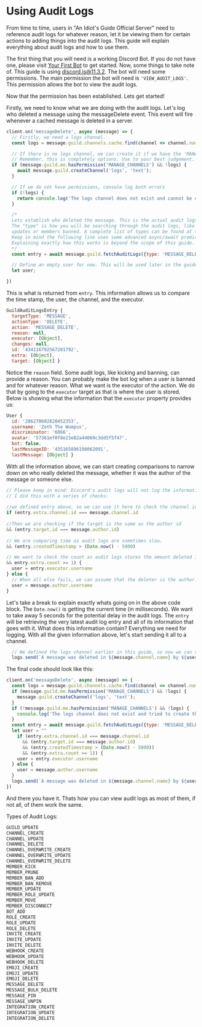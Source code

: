 # Using Audit Logs

From time to time, users in "An Idiot's Guide Official Server" need to reference audit logs for whatever reason, let it be viewing them for certain actions to adding things into the audit logs. This guide will explain everything about audit logs and how to use them.

The first thing that you will need is a working Discord Bot. If you do not have one, please visit [Your First Bot](../first-bot/your-first-bot.md) to get started. Now, some things to take note of. This guide is using discord.js@11.3.2. The bot will need some permissions. The main permission the bot will need is `'VIEW_AUDIT_LOGS'`. This permission allows the bot to view the audit logs.

Now that the permission has been established. Lets get started!

Firstly, we need to know what we are doing with the audit logs. Let's log who deleted a message using the messageDelete event. This event will fire whenever a cached message is deleted in a server.

```javascript
client.on('messageDelete', async (message) => {
  // Firstly, we need a logs channel. 
  const logs = message.guild.channels.cache.find(channel => channel.name === "logs");

  // If there is no logs channel, we can create it if we have the 'MANAGE_CHANNELS' permission
  // Remember, this is completely options. Use to your best judgement.
  if (message.guild.me.hasPermission('MANAGE_CHANNELS') && !logs) {
    await message.guild.createChannel('logs', 'text');
  }

  // If we do not have permissions, console log both errors
  if (!logs) { 
    return console.log('The logs channel does not exist and cannot be created');
  }

  /*
  Lets establish who deleted the message. This is the actual audit logs part, yay!
  The "type" is how you will be searching through the audit logs, like role 
  updates or members banned. A complete list of types can be found at the end of this page.
  Keep in mind the following line uses some advanced async/await promise manipulation. 
  Explaining exactly how this works is beyond the scope of this guide.
  */
  const entry = await message.guild.fetchAuditLogs({type: 'MESSAGE_DELETE'}).then(audit => audit.entries.first())

  // Define an empty user for now. This will be used later in the guide.
  let user;

})
```

This is what is returned from `entry`. This information allows us to compare the time stamp, the user, the channel, and the executor.

```javascript
GuildAuditLogsEntry {
  targetType: 'MESSAGE',
  actionType: 'DELETE',
  action: 'MESSAGE_DELETE',
  reason: null,
  executor: [Object],
  changes: null,
  id: '434116792567201792',
  extra: [Object],
  target: [Object] }
```

Notice the `reason` field. Some audit logs, like kicking and banning, can provide a reason. You can probably make the bot log when a user is banned and for whatever reason. What we want is the executor of the action. We do that by going to the `executor` target as that is where the user is stored. Below is showing what the information that the `executor` property provides us:

```javascript
User {
  id: '286270602820452353',
  username: 'Zoth The Wumpus',
  discriminator: '6066',
  avatar: '57361ef0f8e23e02a44069c3dd5f5f47',
  bot: false,
  lastMessageID: '435165896198062091',
  lastMessage: [Object] }
```

With all the information above, we can start creating comparisons to narrow down on who really deleted the message, whether it was the author of the message or someone else.

```javascript
// Please keep in mind: Discord's audit logs will not log the information if the author of that message deleted it.
// I did this with a series of checks:
​ 
//we defined entry above, so we can use it here to check the channel id
if (entry.extra.channel.id === message.channel.id
​ 
//Then we are checking if the target is the same as the author id
&& (entry.target.id === message.author.id)
​ 
// We are comparing time as audit logs are sometimes slow. 
&& (entry.createdTimestamp > (Date.now() - 5000)

// We want to check the count as audit logs stores the amount deleted in a channel
&& entry.extra.count >= 1) {
  user = entry.executor.username
} else { 
  // When all else fails, we can assume that the deleter is the author.
  user = message.author.username
}
```

Let's take a break to explain exactly whats going on in the above code block. The `Date.now()` is getting the current time \(in milliseconds\). We want to take away 5 seconds for the potential delay in the audit logs. The `entry` will be retrieving the very latest audit log entry and all of its information that goes with it. What does this information contain? Everything we need for logging. With all the given information above, let's start sending it all to a channel.

```javascript
  // We defined the logs channel earlier in this guide, so now we can send it to the channel!
  logs.send(`A message was deleted in ${message.channel.name} by ${user}`;);
```

The final code should look like this:

```javascript
client.on('messageDelete', async (message) => {
  const logs = message.guild.channels.cache.find(channel => channel.name === "logs");
  if (message.guild.me.hasPermission('MANAGE_CHANNELS') && !logs) {
    message.guild.createChannel('logs', 'text');
  }
  if (!message.guild.me.hasPermission('MANAGE_CHANNELS') && !logs) { 
    console.log('The logs channel does not exist and tried to create the channel but I am lacking permissions')
  }  
  const entry = await message.guild.fetchAuditLogs({type: 'MESSAGE_DELETE'}).then(audit => audit.entries.first())
  let user = ""
    if (entry.extra.channel.id === message.channel.id
      && (entry.target.id === message.author.id)
      && (entry.createdTimestamp > (Date.now() - 5000))
      && (entry.extra.count >= 1)) {
    user = entry.executor.username
  } else { 
    user = message.author.username
  }
  logs.send(`A message was deleted in ${message.channel.name} by ${user}`);
})
```

And there you have it. Thats how you can view audit logs as most of them, if not all, of them work the same.

Types of Audit Logs:

```javascript
GUILD_UPDATE
CHANNEL_CREATE
CHANNEL_UPDATE
CHANNEL_DELETE
CHANNEL_OVERWRITE_CREATE
CHANNEL_OVERWRITE_UPDATE
CHANNEL_OVERWRITE_DELETE
MEMBER_KICK
MEMBER_PRUNE
MEMBER_BAN_ADD
MEMBER_BAN_REMOVE
MEMBER_UPDATE
MEMBER_ROLE_UPDATE
MEMBER_MOVE
MEMBER_DISCONNECT
BOT_ADD
ROLE_CREATE
ROLE_UPDATE
ROLE_DELETE
INVITE_CREATE
INVITE_UPDATE
INVITE_DELETE
WEBHOOK_CREATE
WEBHOOK_UPDATE
WEBHOOK_DELETE
EMOJI_CREATE
EMOJI_UPDATE
EMOJI_DELETE
MESSAGE_DELETE
MESSAGE_BULK_DELETE
MESSAGE_PIN
MESSAGE_UNPIN
INTEGRATION_CREATE
INTEGRATION_UPDATE
INTEGRATION_DELETE
```

